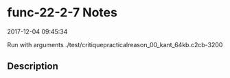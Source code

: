 # func-22-2-7 Notes

2017-12-04 09:45:34

Run with arguments ./test/critiquepracticalreason_00_kant_64kb.c2cb-3200 

## Description

